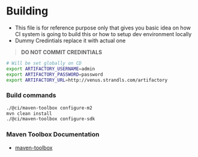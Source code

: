 # Building

- This file is for reference purpose only that gives you basic idea on how CI system is going to build this or how to setup dev environment locally
- Dummy Credintials replace it with actual one

> **DO NOT COMMIT CREDINTIALS**

```sh
# Will be set globally on CD
export ARTIFACTORY_USERNAME=admin
export ARTIFACTORY_PASSWORD=password
export ARTIFACTORY_URL=http://venus.strandls.com/artifactory
```

### Build commands

```sh
./@ci/maven-toolbox configure-m2
mvn clean install
./@ci/maven-toolbox configure-sdk
```

### Maven Toolbox Documentation

- [maven-toolbox](https://github.com/harshzalavadiya/maven-toolbox/blob/master/README.md)
